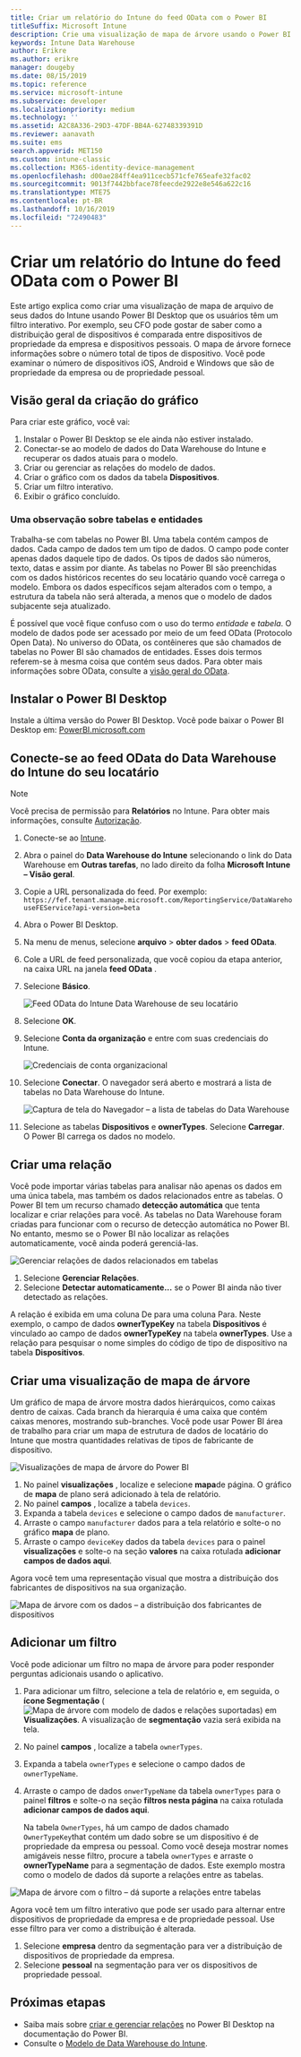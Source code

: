 ```yaml
---
title: Criar um relatório do Intune do feed OData com o Power BI
titleSuffix: Microsoft Intune
description: Crie uma visualização de mapa de árvore usando o Power BI Desktop com um filtro interativo da API do Data Warehouse do Intune.
keywords: Intune Data Warehouse
author: Erikre
ms.author: erikre
manager: dougeby
ms.date: 08/15/2019
ms.topic: reference
ms.service: microsoft-intune
ms.subservice: developer
ms.localizationpriority: medium
ms.technology: ''
ms.assetid: A2C8A336-29D3-47DF-BB4A-62748339391D
ms.reviewer: aanavath
ms.suite: ems
search.appverid: MET150
ms.custom: intune-classic
ms.collection: M365-identity-device-management
ms.openlocfilehash: d00ae284ff4ea911cecb571cfe765eafe32fac02
ms.sourcegitcommit: 9013f7442bbface78feecde2922e8e546a622c16
ms.translationtype: MTE75
ms.contentlocale: pt-BR
ms.lasthandoff: 10/16/2019
ms.locfileid: "72490483"
---
```

# <a name="create-an-intune-report-from-the-odata-feed-with-power-bi"></a>Criar um relatório do Intune do feed OData com o Power BI

Este artigo explica como criar uma visualização de mapa de arquivo de seus dados do Intune usando Power BI Desktop que os usuários têm um filtro interativo. Por exemplo, seu CFO pode gostar de saber como a distribuição geral de dispositivos é comparada entre dispositivos de propriedade da empresa e dispositivos pessoais. O mapa de árvore fornece informações sobre o número total de tipos de dispositivo. Você pode examinar o número de dispositivos iOS, Android e Windows que são de propriedade da empresa ou de propriedade pessoal.

## <a name="overview-of-creating-the-chart"></a>Visão geral da criação do gráfico

Para criar este gráfico, você vai:
1. Instalar o Power BI Desktop se ele ainda não estiver instalado.
2. Conectar-se ao modelo de dados do Data Warehouse do Intune e recuperar os dados atuais para o modelo.
3. Criar ou gerenciar as relações do modelo de dados.
4. Criar o gráfico com os dados da tabela **Dispositivos**.
5. Criar um filtro interativo.
6. Exibir o gráfico concluído.

### <a name="a-note-about-tables-and-entities"></a>Uma observação sobre tabelas e entidades

Trabalha-se com tabelas no Power BI. Uma tabela contém campos de dados. Cada campo de dados tem um tipo de dados. O campo pode conter apenas dados daquele tipo de dados. Os tipos de dados são números, texto, datas e assim por diante. As tabelas no Power BI são preenchidas com os dados históricos recentes do seu locatário quando você carrega o modelo. Embora os dados específicos sejam alterados com o tempo, a estrutura da tabela não será alterada, a menos que o modelo de dados subjacente seja atualizado.

É possível que você fique confuso com o uso do termo *entidade* e *tabela*. O modelo de dados pode ser acessado por meio de um feed OData (Protocolo Open Data). No universo do OData, os contêineres que são chamados de tabelas no Power BI são chamados de entidades. Esses dois termos referem-se à mesma coisa que contém seus dados. Para obter mais informações sobre OData, consulte a [visão geral do OData](/odata/overview).

## <a name="install-power-bi-desktop"></a>Instalar o Power BI Desktop

Instale a última versão do Power BI Desktop. Você pode baixar o Power BI Desktop em: [PowerBI.microsoft.com](https://powerbi.microsoft.com/desktop)

## <a name="connect-to-the-odata-feed-for-the-intune-data-warehouse-for-your-tenant"></a>Conecte-se ao feed OData do Data Warehouse do Intune do seu locatário

> [!Note]  
> Você precisa de permissão para **Relatórios** no Intune. Para obter mais informações, consulte [Autorização](../reports-api-url.md).

1. Conecte-se ao [Intune](https://go.microsoft.com/fwlink/?linkid=2090973).
2. Abra o painel do **Data Warehouse do Intune** selecionando o link do Data Warehouse em **Outras tarefas**, no lado direito da folha **Microsoft Intune – Visão geral**.
3. Copie a URL personalizada do feed. Por exemplo: `https://fef.tenant.manage.microsoft.com/ReportingService/DataWarehouseFEService?api-version=beta`
4. Abra o Power BI Desktop.
5. Na menu de menus, selecione **arquivo**  > **obter dados**  > **feed OData**.
6. Cole a URL de feed personalizada, que você copiou da etapa anterior, na caixa URL na janela **feed OData** .
7. Selecione **Básico**.

    ![Feed OData do Intune Data Warehouse de seu locatário](./media/reports-proc-create-with-odata/reports-create-01-odatafeed.png)

8. Selecione **OK**.
9. Selecione **Conta da organização** e entre com suas credenciais do Intune.

    ![Credenciais de conta organizacional](./media/reports-proc-create-with-odata/reports-create-02-org-account.png)

10. Selecione **Conectar**. O navegador será aberto e mostrará a lista de tabelas no Data Warehouse do Intune.

    ![Captura de tela do Navegador – a lista de tabelas do Data Warehouse](./media/reports-proc-create-with-odata/reports-create-02-loadentities.png)

11. Selecione as tabelas **Dispositivos** e **ownerTypes**.  Selecione **Carregar**. O Power BI carrega os dados no modelo.

## <a name="create-a-relationship"></a>Criar uma relação

Você pode importar várias tabelas para analisar não apenas os dados em uma única tabela, mas também os dados relacionados entre as tabelas. O Power BI tem um recurso chamado **detecção automática** que tenta localizar e criar relações para você. As tabelas no Data Warehouse foram criadas para funcionar com o recurso de detecção automática no Power BI. No entanto, mesmo se o Power BI não localizar as relações automaticamente, você ainda poderá gerenciá-las.

![Gerenciar relações de dados relacionados em tabelas](./media/reports-proc-create-with-odata/reports-create-03-managerelationships.png)

1. Selecione **Gerenciar Relações**.
2. Selecione **Detectar automaticamente...** se o Power BI ainda não tiver detectado as relações.

A relação é exibida em uma coluna De para uma coluna Para. Neste exemplo, o campo de dados **ownerTypeKey** na tabela **Dispositivos** é vinculado ao campo de dados **ownerTypeKey** na tabela **ownerTypes**. Use a relação para pesquisar o nome simples do código de tipo de dispositivo na tabela **Dispositivos**.

## <a name="create-a-treemap-visualization"></a>Criar uma visualização de mapa de árvore

Um gráfico de mapa de árvore mostra dados hierárquicos, como caixas dentro de caixas. Cada branch da hierarquia é uma caixa que contém caixas menores, mostrando sub-branches. Você pode usar Power BI área de trabalho para criar um mapa de estrutura de dados de locatário do Intune que mostra quantidades relativas de tipos de fabricante de dispositivo.

![Visualizações de mapa de árvore do Power BI](./media/reports-proc-create-with-odata/reports-create-03-treemap.png)

1. No painel **visualizações** , localize e selecione **mapa**de página. O gráfico de **mapa** de plano será adicionado à tela de relatório.
2. No painel **campos** , localize a tabela `devices`.
3. Expanda a tabela `devices` e selecione o campo dados de `manufacturer`.
4. Arraste o campo `manufacturer` dados para a tela relatório e solte-o no gráfico **mapa** de plano.
5. Arraste o campo `deviceKey` dados da tabela `devices` para o painel **visualizações** e solte-o na seção **valores** na caixa rotulada **adicionar campos de dados aqui**.  

Agora você tem uma representação visual que mostra a distribuição dos fabricantes de dispositivos na sua organização.

![Mapa de árvore com os dados – a distribuição dos fabricantes de dispositivos](./media/reports-proc-create-with-odata/reports-create-06-treemapwdata.png)

## <a name="add-a-filter"></a>Adicionar um filtro

Você pode adicionar um filtro no mapa de árvore para poder responder perguntas adicionais usando o aplicativo.

1. Para adicionar um filtro, selecione a tela de relatório e, em seguida, o **ícone Segmentação** (![Mapa de árvore com modelo de dados e relações suportadas](./media/reports-proc-create-with-odata/reports-create-slicer.png)) em **Visualizações**. A visualização de **segmentação** vazia será exibida na tela.
2. No painel **campos** , localize a tabela `ownerTypes`.
3. Expanda a tabela `ownerTypes` e selecione o campo dados de `ownerTypeName`.
4. Arraste o campo de dados `onwerTypeName` da tabela `ownerTypes` para o painel **filtros** e solte-o na seção **filtros nesta página** na caixa rotulada **adicionar campos de dados aqui**.  

   Na tabela `OwnerTypes`, há um campo de dados chamado `OwnerTypeKey`that contém um dado sobre se um dispositivo é de propriedade da empresa ou pessoal. Como você deseja mostrar nomes amigáveis nesse filtro, procure a tabela `ownerTypes` e arraste o **ownerTypeName** para a segmentação de dados. Este exemplo mostra como o modelo de dados dá suporte a relações entre as tabelas.

![Mapa de árvore com o filtro – dá suporte a relações entre tabelas](./media/reports-proc-create-with-odata/reports-create-08_ownertype.png)

Agora você tem um filtro interativo que pode ser usado para alternar entre dispositivos de propriedade da empresa e de propriedade pessoal. Use esse filtro para ver como a distribuição é alterada.

1. Selecione **empresa** dentro da segmentação para ver a distribuição de dispositivos de propriedade da empresa.
2. Selecione **pessoal** na segmentação para ver os dispositivos de propriedade pessoal.

## <a name="next-steps"></a>Próximas etapas

- Saiba mais sobre [criar e gerenciar relações](https://powerbi.microsoft.com/documentation/powerbi-desktop-create-and-manage-relationships/) no Power BI Desktop na documentação do Power BI.
- Consulte o [Modelo de Data Warehouse do Intune](reports-ref-data-model.md).
